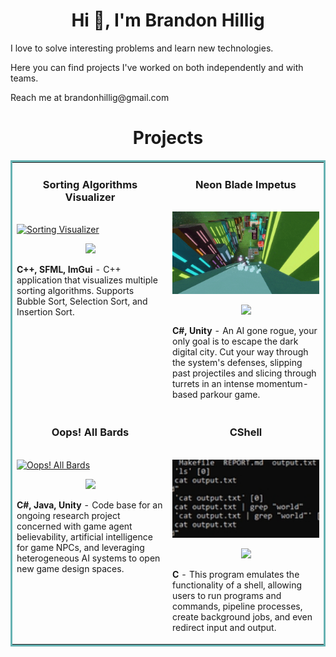 <h1 align="center">Hi 👋, I'm Brandon Hillig</h1>

<p>I love to solve interesting problems and learn new technologies.</p>
<p>Here you can find projects I've worked on both independently and with teams.</p>
Reach me at brandonhillig@gmail.com

<h1 align="center">Projects</h1>
<table bordercolor="#66b2b2">
  
  <tr>
    <td width="50%" valign="top">
      <h3 align="center">Sorting Algorithms Visualizer</h3>
        <br />
        <a target="_blank" href="https://github.com/bhillig/Sorting-Algorithms">
            <img src="images/multisort.gif" width="100%" alt="Sorting Visualizer"/>
        </a>
        <br />
        <p align="center">
          
  <a href="https://github.com/bhillig/Sorting-Algorithms" target="_blank">
    <img src="https://img.shields.io/static/v1?label=|&message=REPO&color=23555f&style=plastic&logo=github&logo-color=white"/>
  </a>  
      </p>
        <p><strong>C++, SFML, ImGui</strong> - C++ application that visualizes multiple sorting algorithms. Supports Bubble Sort, Selection Sort, and Insertion Sort.</p>
    </td>
    <td width="50%" valign="top">
      <h3 align="center">Neon Blade Impetus</h3>
        <br />
      <a target="_blank" href="https://bhillig.itch.io/neon-blade-impetus">
            <img src="images/neon.gif" width="100%"  alt="Neon Blade Impetus"/>
        </a>
        <br />
        <p align="center">
          
  <a href="https://github.com/bhillig/Neon-Blade-Impetus" target="_blank">
    <img src="https://img.shields.io/static/v1?label=|&message=REPO&color=23555f&style=plastic&logo=github&logo-color=white"/>
  </a>
      </p>
        <p><strong>C#, Unity</strong> - An AI gone rogue, your only goal is to escape the dark digital city. Cut your way through the system's defenses, slipping past projectiles and slicing through turrets in an intense momentum-based parkour game.</p>
    </td>
  </tr>
  
  <tr>
    <td width="50%" valign="top">
      <h3 align="center">Oops! All Bards</h3>
        <br />
        <a target="_blank" href="https://github.com/singlab/oops-all-bards">
          <img src="images/combat.gif" width="100%" alt="Oops! All Bards"/>
        </a>
        <br />
        <p align="center">
          
  <a href="https://github.com/singlab/oops-all-bards" target="_blank">
    <img src="https://img.shields.io/static/v1?label=|&message=REPO&color=23555f&style=plastic&logo=github&logo-color=white"/>
  </a>
      </p>
        <p><strong>C#, Java, Unity</strong> - Code base for an ongoing research project concerned with game agent believability, artificial intelligence for game NPCs, and leveraging heterogeneous AI systems to open new game design spaces.</p>
    </td>
    <td width="50%" valign="top">
      <h3 align="center">CShell</h3>
      <br />
        <a target="_blank" href="https://github.com/bhillig/CShell">
          <img src="images/cshell.png" width="100%" alt="CShell"/>
        </a>
      <br />
        <p align="center">
  <a href="https://github.com/bhillig/CShell" target="_blank">
    <img src="https://img.shields.io/static/v1?label=|&message=REPO&color=23555f&style=plastic&logo=github&logo-color=white"/>
  </a>
      </p>
        <p><strong>C</strong> - This program emulates the functionality of a shell, allowing users to run programs and commands, pipeline processes, create background jobs, and even redirect input and output.</p>
    </td>
    
  </tr>
</table>
